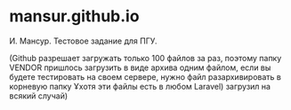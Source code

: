 # mansur.github.io
И. Мансур. Тестовое задание для ПГУ.

(Github разрешает загружать только 100 файлов за раз, поэтому папку VENDOR пришлось загрузить в виде архива одним файлом, если вы будете тестировать на своем сервере, нужно файл разархивировать в корневую папку Ұхотя эти файлы есть в любом Laravel) загрузил на всякий случай)
